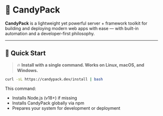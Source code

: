 # 🍭 CandyPack

**CandyPack** is a lightweight yet powerful server + framework toolkit for building and deploying modern web apps with ease — with built-in automation and a developer-first philosophy.

---

## 🚀 Quick Start

> 🔥 **Install with a single command. Works on Linux, macOS, and Windows.**

```bash
curl -sL https://candypack.dev/install | bash
```

This command:

- Installs Node.js (v18+) if missing
- Installs CandyPack globally via npm
- Prepares your system for development or deployment
